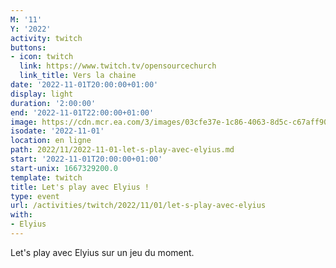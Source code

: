 ```yaml
---
M: '11'
Y: '2022'
activity: twitch
buttons:
- icon: twitch
  link: https://www.twitch.tv/opensourcechurch
  link_title: Vers la chaine
date: '2022-11-01T20:00:00+01:00'
display: light
duration: '2:00:00'
end: '2022-11-01T22:00:00+01:00'
image: https://cdn.mcr.ea.com/3/images/03cfe37e-1c86-4063-8d5c-c67aff90a293/1587735143-0x0-0-0.jpg
isodate: '2022-11-01'
location: en ligne
path: 2022/11/2022-11-01-let-s-play-avec-elyius.md
start: '2022-11-01T20:00:00+01:00'
start-unix: 1667329200.0
template: twitch
title: Let's play avec Elyius !
type: event
url: /activities/twitch/2022/11/01/let-s-play-avec-elyius
with:
- Elyius
---
```

Let's play avec Elyius sur un jeu du moment.